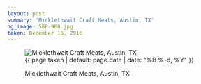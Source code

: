 ```yaml
---
layout: post
summary: 'Micklethwait Craft Meats, Austin, TX'
og_image: 588-960.jpg
taken: December 16, 2016
---
```


<figure class="post" data-src="{{ site.assets_url }}/{{ page.og_image }}" data-sub-html='#caption-{{ page.id | remove_first: "/" }}'>
<img alt="Micklethwait Craft Meats, Austin, TX" sizes="(min-width: 700px) 50vw, calc(100vw - 2rem)" src="{{ site.assets_url }}/588-480.jpg" srcset="{{ site.assets_url }}/588-240.jpg 240w, {{ site.assets_url }}/588-480.jpg 480w, {{ site.assets_url }}/588-720.jpg 720w, {{ site.assets_url }}/588-960.jpg 960w"/>
<figcaption id='caption-{{ page.id | remove_first: "/" }}'>
<time>{{ page.taken | default: page.date | date: "%B %-d, %Y" }}</time>
<p>Micklethwait Craft Meats, Austin, TX</p>
</figcaption>
</figure>
